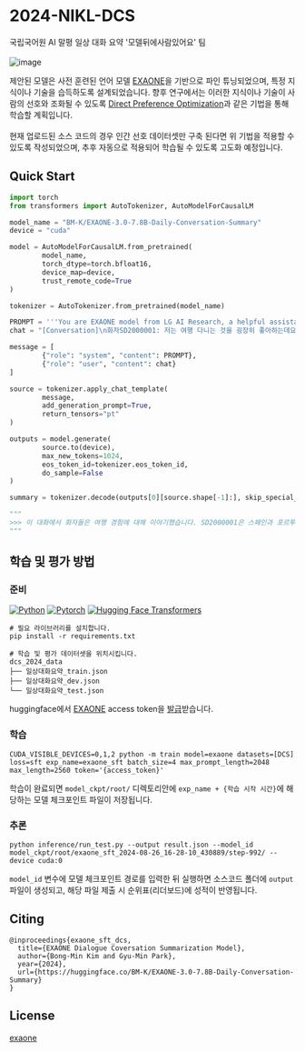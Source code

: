 # 2024-NIKL-DCS

국립국어원 AI 말평 일상 대화 요약 '모델뒤에사람있어요' 팀 <br><br>
![image](https://github.com/user-attachments/assets/e8b65f98-bd8a-4bcf-81d9-549e19cee408)

제안된 모델은 사전 훈련된 언어 모델 [EXAONE](https://huggingface.co/LGAI-EXAONE/EXAONE-3.0-7.8B-Instruct)을 기반으로 파인 튜닝되었으며, 특정 지식이나 기술을 습득하도록 설계되었습니다.
향후 연구에서는 이러한 지식이나 기술이 사람의 선호와 조화될 수 있도록 [Direct Preference Optimization](https://arxiv.org/abs/2305.18290)과 같은 기법을 통해 학습할 계획입니다.<br><br>
현재 업로드된 소스 코드의 경우 인간 선호 데이터셋만 구축 된다면 위 기법을 적용할 수 있도록 작성되었으며, 추후 자동으로 적용되어 학습될 수 있도록 고도화 예정입니다.

## Quick Start
```python
import torch
from transformers import AutoTokenizer, AutoModelForCausalLM

model_name = "BM-K/EXAONE-3.0-7.8B-Daily-Conversation-Summary"
device = "cuda"

model = AutoModelForCausalLM.from_pretrained(
        model_name,
        torch_dtype=torch.bfloat16,
        device_map=device,
        trust_remote_code=True
)

tokenizer = AutoTokenizer.from_pretrained(model_name)

PROMPT = '''You are EXAONE model from LG AI Research, a helpful assistant. Please answer the user's questions kindly.'''
chat = "[Conversation]\n화자SD2000001: 저는 여행 다니는 것을 굉장히 좋아하는데요. 그래가지고 스페인이나 뭐 영국 유럽 아니면 국내에서도 뭐 강릉이나 전주 같은 데를 많이 다녔는데\n화자SD2000001: 혹시 여행 다니는 거 좋아하시나요?\n화자SD2000002: 저 여행 다니는 거 되게 좋아해서 대학교 내내 여행을 엄청 많이 다녔었는데요.\n화자SD2000002: 제가 고등학교 때는 여행에 대해 흥미가 없었는데 그게 좀 아버지가 짠대로 패키지처럼 여행을 다녀서 그런 것 같아요.\n화자SD2000002: 그래서 대학교 간 이후로는 해외여행을 되게 많이 갔었는데 그중에서 제일 기 좋았던 거는 스페인이랑 포르투갈이었거든요.\n화자SD2000002: 어~ 혹시 포르투갈이나 스페인 유럽 쪽 다녀오신 적 있으신가요?\n화자SD2000001: 어~ 네. 저도 우연히 스페인과 포르투갈을 다녀왔었었습니다.\n화자SD2000001: 어~ 저는 스페인 중에서도 마드리드에 근교에 있었던 톨레도라는 지역이 굉장히 좋았는데요. 그 톨레도에서 특히 기억에 남았던 거는 거기에 대성당이 있는데 그 성당이 엄청 화려하더라고요. 그래서 거기를 꾸며논 거를 보면은 금을 엄청 많이 사용해가지고 되게 빤짝빤짝하고 좀 성당은 보통 좀 소박하다라는 인식이 있었는데 아~ 이렇게 화려한 성당도 있구나라는 거를 새롭게 알게 됐었습니다.\n화자SD2000001: 어~ 또 톨레도에 지역 음식도 같이 먹었었는데 아~ 이름은 지금 잘 생각이 나지는 않지만 굉장히 달달했던 그런 디저트 종류였는데 그~ 디저트도 먹고 그다음에 천천히 걸어 다니면서 주변 풍경도 보고 근교 여행만의 약간 소박한 맛이 있었다고 생각을 합니다.\n화자SD2000001: 어~ 또 물론 마드리드도 굉장히 좋았는데 유럽 여행을 많이 가셨다고 해서 혹시 톨레도도 가본 적이 있나요?\n화자SD2000002: 아~ 제가 톨레도도 다녀왔는데 저는 이제 여행 일정을 길게 잡아서 톨레도는 하루를 봤는데 도 그렇게 너무 더웠기 때문에 많이 보진 못한 것 같아요.\n화자SD2000002: 그때는 버스 관광버스를 타고 계속 돌아다니면서 이제 내리는 데마다 관광을 할 수 있는 버스를 탔는데요. 그 버스를 타고 전체를 다 내려서 보려고 했지만 날씨가 너무 더워서 금방 금방 이제 xx 장소로 넘어갔던 것 같 같습니다.\n화자SD2000002: 거기는 이제 고대 도시라고 해서 사람들이 많이 추천한 거에 비해서는 저는 하루를 잡기에는 조금 부족한 여행지라는 생각이 들었고\n화자SD2000002: 오히려 광장에서 쇼핑을 했던 게 더 기억에 남습니다.\n\n[Question]\n위 해외여행 주제에 대한 대화를 요약해주세요."

message = [
        {"role": "system", "content": PROMPT},
        {"role": "user", "content": chat}
]

source = tokenizer.apply_chat_template(
        message,
        add_generation_prompt=True,
        return_tensors="pt"
)

outputs = model.generate(
        source.to(device),
        max_new_tokens=1024,
        eos_token_id=tokenizer.eos_token_id,
        do_sample=False
)

summary = tokenizer.decode(outputs[0][source.shape[-1]:], skip_special_tokens=True).replace('\n',' ').replace('  ', ' ')

"""
>>> 이 대화에서 화자들은 여행 경험에 대해 이야기했습니다. SD2000001은 스페인과 포르투갈을 여행했다고 말했습니다. 특히 톨레도에서 화려한 대성당과 지역 음식을 먹었던 경험을 공유했습니다. SD2000002는 대학교 때부터 여행을 좋아했고, 고등학교 때는 아버지가 짜준 패키지 여행을 다녔기 때문에 여행에 흥미가 없었다고 말했습니다. 대학교 이후로는 스페인과 포르투갈을 여행했는데, 특히 스페인이 좋았다고 말했습니다. 또 톨레도도 다녀왔지만 날씨가 너무 더워서 많이 보지는 못했다고 말했습니다.
"""
```

## 학습 및 평가 방법

### 준비
[![Python](https://img.shields.io/badge/python-3.9-blue?logo=python&logoColor=FED643)](https://www.python.org/downloads/release/python-390/)
[![Pytorch](https://img.shields.io/badge/pytorch-2.1.2-red?logo=pytorch)](https://pytorch.org/get-started/previous-versions/)
[![Hugging Face Transformers](https://img.shields.io/badge/%F0%9F%A4%97-Transformers|4.42.3-pink?color=FF33CC)](https://github.com/huggingface/transformers)
```
# 필요 라이브러리를 설치합니다.
pip install -r requirements.txt
```

```
# 학습 및 평가 데이터셋을 위치시킵니다.
dcs_2024_data
├── 일상대화요약_train.json
├── 일상대화요약_dev.json
└── 일상대화요약_test.json
```

huggingface에서 [EXAONE](https://huggingface.co/LGAI-EXAONE/EXAONE-3.0-7.8B-Instruct) access token을 [발급](https://huggingface.co/docs/hub/security-tokens)받습니다.

### 학습

```
CUDA_VISIBLE_DEVICES=0,1,2 python -m train model=exaone datasets=[DCS] loss=sft exp_name=exaone_sft batch_size=4 max_prompt_length=2048 max_length=2560 token='{access_token}'
```

학습이 완료되면 `model_ckpt/root/` 디렉토리안에 `exp_name + {학습 시작 시간}`에 해당하는 모델 체크포인트 파일이 저장됩니다.

### 추론

```
python inference/run_test.py --output result.json --model_id model_ckpt/root/exaone_sft_2024-08-26_16-28-10_430889/step-992/ --device cuda:0
```

`model_id` 변수에 모델 체크포인트 경로를 입력한 뒤 실행하면 소스코드 폴더에 `output` 파일이 생성되고, 해당 파일 제출 시 순위표(리더보드)에 성적이 반영됩니다.

## Citing
```
@inproceedings{exaone_sft_dcs,
  title={EXAONE Dialogue Coversation Summarization Model},
  author={Bong-Min Kim and Gyu-Min Park},
  year={2024},
  url={https://huggingface.co/BM-K/EXAONE-3.0-7.8B-Daily-Conversation-Summary}
}
```

## License
[exaone](https://huggingface.co/LGAI-EXAONE/EXAONE-3.0-7.8B-Instruct/blob/main/LICENSE)
